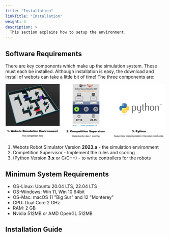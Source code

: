```yaml
---
title: "Installation"
linkTitle: "Installation"
weight: 4
description: >
  This section explains how to setup the environment.
---
```


## Software Requirements
There are key components which make up the simulation system. These must each be installed. Although installation is easy, the download and install of webots can take a little bit of time! The three components are:

![](components.png)

1. Webots Robot Simulator Version **2023.a** - the simulation environment
1. Competition Supervisor - Implement the rules and scoring
1. (Python Version **3.x** or C/C++) - to write controllers for the robots

## Minimum System Requirements
* OS-Linux: Ubuntu 20.04 LTS, 22.04 LTS
* OS-Windows: Win 11, Win 10 64bit
* OS-Mac: macOS 11 "Big Sur" and 12 "Monterey"
* CPU: Dual Core 2 GHz
* RAM: 2 GB
* Nvidia 512MB or AMD OpenGL 512MB

## Installation Guide
